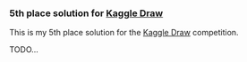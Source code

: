 ### 5th place solution for [Kaggle Draw](https://www.kaggle.com/competitions/drawing-with-llms)

This is my 5th place solution for the [Kaggle Draw](https://www.kaggle.com/competitions/drawing-with-llms) competition.

TODO...

